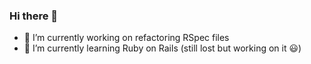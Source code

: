 ### Hi there 👋

- 🔭 I’m currently working on refactoring RSpec files 
- 🌱 I’m currently learning Ruby on Rails (still lost but working on it 😃)

<!--
**Amira764/Amira764** is a ✨ _special_ ✨ repository because its `README.md` (this file) appears on your GitHub profile.

Here are some ideas to get you started:

- 🔭 I’m currently working on ...
- 🌱 I’m currently learning ...
- 👯 I’m looking to collaborate on ...
- 🤔 I’m looking for help with ...
- 💬 Ask me about ...
- 📫 How to reach me: ...
- 😄 Pronouns: ...
- ⚡ Fun fact: ...
-->
